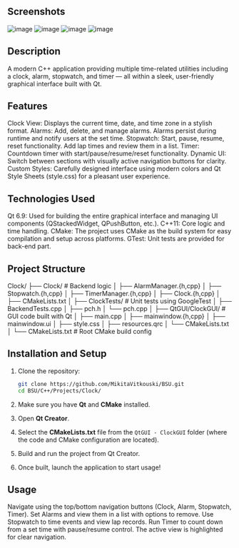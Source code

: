 ## Screenshots
![image](https://github.com/user-attachments/assets/96d761cb-eaec-48b4-a65a-e587c7efd8ef)
![image](https://github.com/user-attachments/assets/e58d05e5-6a8a-4ddb-be54-484ff2a46ab0)
![image](https://github.com/user-attachments/assets/719558fc-2572-4c63-a5d8-ea80d641ac42)
![image](https://github.com/user-attachments/assets/1496626f-701f-4c8e-a974-bd66c1b1c5e2)

## Description
A modern C++ application providing multiple time-related utilities including a clock, alarm, stopwatch, and timer — all within a sleek, user-friendly graphical interface built with Qt.

## Features
Clock View: Displays the current time, date, and time zone in a stylish format.
Alarms: Add, delete, and manage alarms. Alarms persist during runtime and notify users at the set time.
Stopwatch: Start, pause, resume, reset functionality. Add lap times and review them in a list.
Timer: Countdown timer with start/pause/resume/reset functionality.
Dynamic UI: Switch between sections with visually active navigation buttons for clarity.
Custom Styles: Carefully designed interface using modern colors and Qt Style Sheets (style.css) for a pleasant user experience.

## Technologies Used

Qt 6.9: Used for building the entire graphical interface and managing UI components (QStackedWidget, QPushButton, etc.).
C++11: Core logic and time handling.
CMake: The project uses CMake as the build system for easy compilation and setup across platforms.
GTest: Unit tests are provided for back-end part.

## Project Structure

Clock/
├── Clock/                        # Backend logic
│   ├── AlarmManager.{h,cpp}
│   ├── Stopwatch.{h,cpp}
│   ├── TimerManager.{h,cpp}
│   ├── Clock.{h,cpp}
│   ├── CMakeLists.txt
│
├── ClockTests/                  # Unit tests using GoogleTest
│   ├── BackendTests.cpp
│   ├── pch.h
│   └── pch.cpp
│
├── QtGUI/ClockGUI/              # GUI code built with Qt
│   ├── main.cpp
│   ├── mainwindow.{h,cpp}
│   ├── mainwindow.ui
│   ├── style.css
│   ├── resources.qrc
│   └── CMakeLists.txt
│
└── CMakeLists.txt               # Root CMake build config

## Installation and Setup

1. Clone the repository:

   ```bash
   git clone https://github.com/MikitaVitkouski/BSU.git
   cd BSU/C++/Projects/Clock/
   ```

2. Make sure you have **Qt** and **CMake** installed.

3. Open **Qt Creator**.

4. Select the **CMakeLists.txt** file from the `QtGUI - ClockGUI` folder (where the code and CMake configuration are located).

5. Build and run the project from Qt Creator.

6. Once built, launch the application to start usage!

## Usage

Navigate using the top/bottom navigation buttons (Clock, Alarm, Stopwatch, Timer).
Set Alarms and view them in a list with options to remove.
Use Stopwatch to time events and view lap records.
Run Timer to count down from a set time with pause/resume control.
The active view is highlighted for clear navigation.
